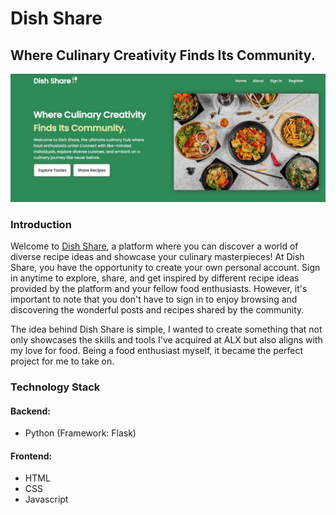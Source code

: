 # Dish Share
## Where Culinary Creativity Finds Its Community.
![Project Landing Page](https://github.com/Elbadil/Dish_Share/raw/master/app/static/images/landing-page.jpg)
### Introduction
Welcome to [Dish Share](https://www.elbadel.tech), a platform where you can discover a world of diverse recipe ideas and showcase your culinary masterpieces!
At Dish Share, you have the opportunity to create your own personal account. Sign in anytime to explore, share, and get inspired by different recipe ideas provided by the platform and your fellow food enthusiasts. However, it's important to note that you don't have to sign in to enjoy browsing and discovering the wonderful posts and recipes shared by the community.

The idea behind Dish Share is simple, I wanted to create something that not only showcases the skills and tools I've acquired at ALX but also aligns with my love for food. Being a food enthusiast myself, it became the perfect project for me to take on.

### Technology Stack
#### Backend:
* Python (Framework: Flask)

#### Frontend:
* HTML
* CSS
* Javascript

